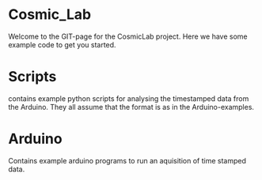 # Cosmic_Lab
Welcome to the GIT-page for the CosmicLab project. Here we have some example code to get you started.


# Scripts 
contains example python scripts for analysing the timestamped data from the Arduino. They all assume that the format is as in the Arduino-examples.

# Arduino
Contains example arduino programs to run an aquisition of time stamped data. 

